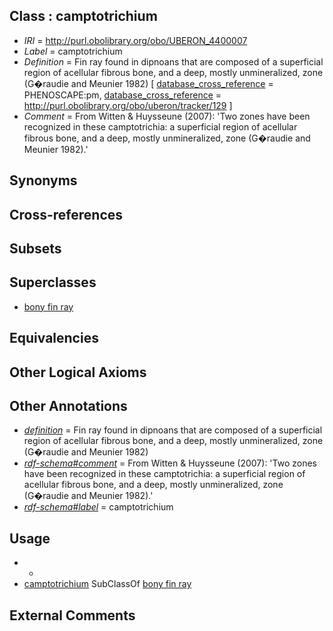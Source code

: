 
## Class : camptotrichium

 * *IRI* = http://purl.obolibrary.org/obo/UBERON_4400007
 * *Label* = camptotrichium
 * *Definition* = Fin ray found in dipnoans that are composed of a superficial region of acellular fibrous bone, and a deep, mostly unmineralized, zone (G�raudie and Meunier 1982) [ [database_cross_reference](../../ef/oboInOwl#hasDbXref.md) = PHENOSCAPE:pm, [database_cross_reference](../../ef/oboInOwl#hasDbXref.md) = http://purl.obolibrary.org/obo/uberon/tracker/129 ]
 * *Comment* = From Witten & Huysseune (2007): 'Two zones have been recognized in these camptotrichia: a superficial region of acellular fibrous bone, and a deep, mostly unmineralized, zone (G�raudie and Meunier 1982).'

## Synonyms


## Cross-references


## Subsets


## Superclasses

 * [bony fin ray](../../UBERON/37/UBERON_4300037.md)

## Equivalencies


## Other Logical Axioms


## Other Annotations

 * *[definition](../../IAO/15/IAO_0000115.md)* = Fin ray found in dipnoans that are composed of a superficial region of acellular fibrous bone, and a deep, mostly unmineralized, zone (G�raudie and Meunier 1982)
 * *[rdf-schema#comment](../../nt/rdf-schema#comment.md)* = From Witten & Huysseune (2007): 'Two zones have been recognized in these camptotrichia: a superficial region of acellular fibrous bone, and a deep, mostly unmineralized, zone (G�raudie and Meunier 1982).'
 * *[rdf-schema#label](../../el/rdf-schema#label.md)* = camptotrichium

## Usage

 * -
 * [camptotrichium](../../UBERON/07/UBERON_4400007.md) SubClassOf [bony fin ray](../../UBERON/37/UBERON_4300037.md)

## External Comments

